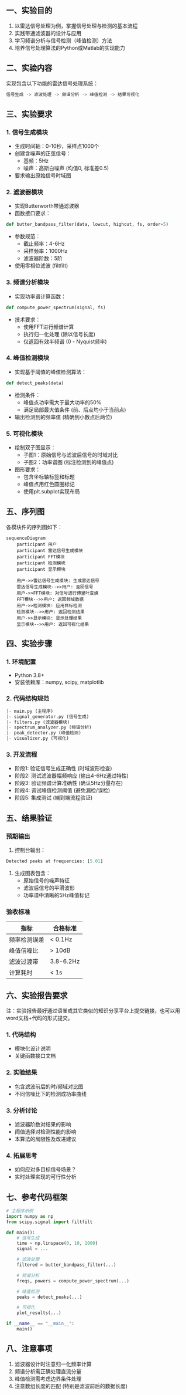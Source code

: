 ## 一、实验目的

1. 以雷达信号处理为例，掌握信号处理与检测的基本流程
2. 实践带通滤波器的设计与应用
3. 学习频谱分析与信号检测（峰值检测）方法
4. 培养信号处理算法的Python或Matlab的实现能力

## 二、实验内容

实现包含以下功能的雷达信号处理系统：

```python
信号生成 -> 滤波处理 -> 频谱分析 -> 峰值检测 -> 结果可视化
```

## 三、实验要求

### 1. 信号生成模块

* 生成时间轴：0-10秒，采样点1000个
* 创建含噪声的正弦信号：
	* 基频：5Hz
	* 噪声：高斯白噪声 (均值0, 标准差0.5)
* 要求输出原始信号时域图

### 2. 滤波器模块

* 实现Butterworth带通滤波器
* 函数接口要求：

```python
def butter_bandpass_filter(data, lowcut, highcut, fs, order=5)
```

* 参数规范：
	* 截止频率：4-6Hz
	* 采样频率：1000Hz
	* 滤波器阶数：5阶
* 使用零相位滤波 (filtfilt)

### 3. 频谱分析模块

* 实现功率谱计算函数：

```python
def compute_power_spectrum(signal, fs)
```

* 技术要求：
	* 使用FFT进行频谱计算
	* 执行归一化处理 (除以信号长度)
	* 仅返回有效半频谱 (0 - Nyquist频率)

### 4. 峰值检测模块

* 实现基于阈值的峰值检测算法：

```python
def detect_peaks(data)
```

* 检测条件：
	* 峰值点功率需大于最大功率的50%
	* 满足局部最大值条件 (前、后点均小于当前点)
* 输出检测到的频率值 (精确到小数点后两位)

### 5. 可视化模块

* 绘制双子图显示：
	* 子图1：原始信号与滤波后信号的时域对比
	* 子图2：功率谱图 (标注检测到的峰值点)
* 图形要求：
	* 包含坐标轴标签和标题
	* 峰值点用红色圆圈标记
	* 使用plt.subplot实现布局

## 五、序列图

各模块件的序列图如下：

```mermaid
sequenceDiagram
    participant 用户
    participant 雷达信号生成模块
    participant FFT模块
    participant 检测模块
    participant 显示模块

    用户->>雷达信号生成模块: 生成雷达信号
    雷达信号生成模块-->>用户: 返回信号
    用户->>FFT模块: 对信号进行傅里叶变换
    FFT模块-->>用户: 返回频域数据
    用户->>检测模块: 应用目标检测
    检测模块-->>用户: 返回检测结果
    用户->>显示模块: 显示处理结果
    显示模块-->>用户: 返回可视化结果
```

## 四、实验步骤

### 1. 环境配置

* Python 3.8+
* 安装依赖库：numpy, scipy, matplotlib

### 2. 代码结构规范

```python
|- main.py (主程序)
|- signal_generator.py (信号生成)
|- filters.py (滤波器模块)
|- spectrum_analyzer.py (频谱分析)
|- peak_detector.py (峰值检测)
|- visualizer.py (可视化)
```

### 3. 开发流程

* 阶段1: 验证信号生成正确性 (时域波形检查)
* 阶段2: 测试滤波器幅频响应 (输出4-6Hz通过特性)
* 阶段3: 验证频谱计算准确性 (确认5Hz分量存在)
* 阶段4: 调试峰值检测阈值 (避免漏检/误检)
* 阶段5: 集成测试 (端到端流程验证)

## 五、结果验证

### 预期输出

1. 控制台输出：

```python
Detected peaks at frequencies: [5.01]
```

1. 生成图表包含：
	* 原始信号的噪声特征
	* 滤波后信号的平滑波形
	* 功率谱中清晰的5Hz峰值标记

### 验收标准

| 指标 | 合格标准 |
|---|---|
| 频率检测误差 | < 0.1Hz |
| 峰值信噪比 | > 10dB |
| 滤波过渡带 | 3.8-6.2Hz |
| 计算耗时 | < 1s |

## 六、实验报告要求

注：实验报告最好通过语雀或其它类似的知识分享平台上提交链接，也可以用word文档+代码的形式提交。

### 1. 代码结构

* 模块化设计说明
* 关键函数接口文档

### 2. 实验结果

* 包含滤波前后的时/频域对比图
* 不同信噪比下的检测成功率曲线

### 3. 分析讨论

* 滤波器阶数对结果的影响
* 阈值选择对检测性能的影响
* 本算法的局限性及改进建议

### 4. 拓展思考

* 如何应对多目标信号场景？
* 实时处理实现的可行性分析


## 七、参考代码框架

```python
# 主程序示例
import numpy as np
from scipy.signal import filtfilt

def main():
    # 信号生成
    time = np.linspace(0, 10, 1000)
    signal = ...

    # 滤波处理
    filtered = butter_bandpass_filter(...)

    # 频谱分析
    freqs, powers = compute_power_spectrum(...)

    # 峰值检测
    peaks = detect_peaks(...)

    # 可视化
    plot_results(...)

if __name__ == "__main__":
    main()
```

## 八、注意事项

1. 滤波器设计时注意归一化频率计算
2. 频谱分析需正确处理直流分量
3. 峰值检测需考虑边界条件处理
4. 注意数组长度的匹配 (特别是滤波前后的数据长度)